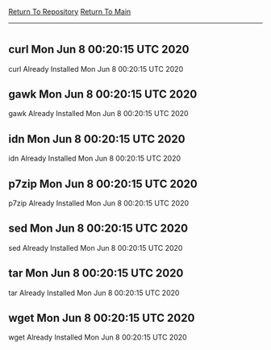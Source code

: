 [Return To Repository](https://github.com/deathbybandaid/piholeparser/)
[Return To Main](https://github.com/deathbybandaid/piholeparser/blob/master/RecentRunLogs/Mainlog.md)
____________________________________
# 
## curl Mon Jun  8 00:20:15 UTC 2020
curl Already Installed Mon Jun  8 00:20:15 UTC 2020
## gawk Mon Jun  8 00:20:15 UTC 2020
gawk Already Installed Mon Jun  8 00:20:15 UTC 2020
## idn Mon Jun  8 00:20:15 UTC 2020
idn Already Installed Mon Jun  8 00:20:15 UTC 2020
## p7zip Mon Jun  8 00:20:15 UTC 2020
p7zip Already Installed Mon Jun  8 00:20:15 UTC 2020
## sed Mon Jun  8 00:20:15 UTC 2020
sed Already Installed Mon Jun  8 00:20:15 UTC 2020
## tar Mon Jun  8 00:20:15 UTC 2020
tar Already Installed Mon Jun  8 00:20:15 UTC 2020
## wget Mon Jun  8 00:20:15 UTC 2020
wget Already Installed Mon Jun  8 00:20:15 UTC 2020
